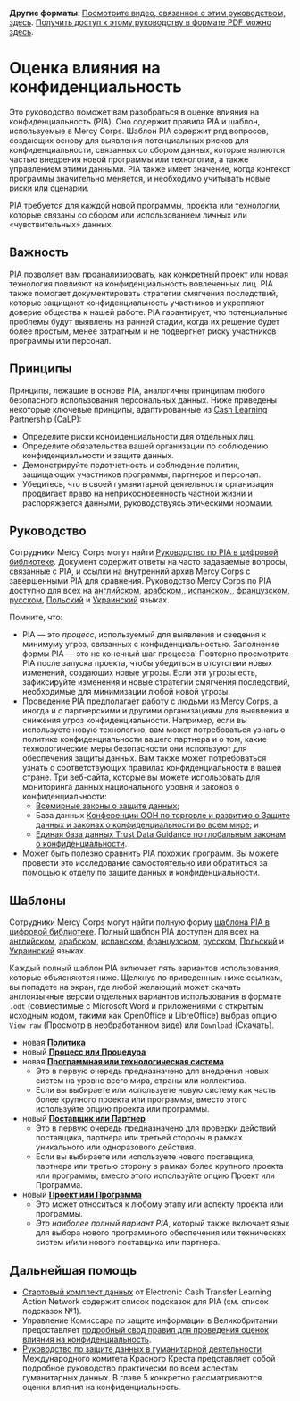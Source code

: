 **Другие форматы**: [Посмотрите видео, связанное с этим руководством, здесь](https://youtu.be/b44SZiL811I). [Получить доступ к этому руководству в формате PDF можно здесь](http://dldocs.mercycorps.org/DPPPrivacyImpactAssessmentGuideRU.pdf).

# Оценка влияния на конфиденциальность
Это руководство поможет вам разобраться в оценке влияния на конфиденциальность (PIA). Оно содержит правила PIA и шаблон, используемые в Mercy Corps. Шаблон PIA содержит ряд вопросов, создающих основу для выявления потенциальных рисков для конфиденциальности, связанных со сбором данных, которые являются частью внедрения новой программы или технологии, а также управлением этими данными. PIA также имеет значение, когда контекст программы значительно меняется, и необходимо учитывать новые риски или сценарии.

PIA требуется для каждой новой программы, проекта или технологии, которые связаны со сбором или использованием личных или «чувствительных» данных.

## Важность
PIA позволяет вам проанализировать, как конкретный проект или новая технология повлияют на конфиденциальность вовлеченных лиц. PIA также помогает документировать стратегии смягчения последствий, которые защищают конфиденциальность участников и укрепляют доверие общества к нашей работе. PIA
гарантирует, что потенциальные проблемы будут выявлены на ранней стадии, когда их решение будет более простым, менее затратным и не подвергнет риску участников программы или персонал.

## Принципы
Принципы, лежащие в основе PIA, аналогичны принципам любого безопасного использования персональных данных. Ниже приведены некоторые ключевые принципы, адаптированные из [Cash Learning Partnership (CaLP)](https://www.calpnetwork.org/publication/protecting-beneficiary-privacy-principles-and-operational-standards-for-the-secure-use-of-personal-data-in-cash-and-e-transfer-programmes/):

- Определите риски конфиденциальности для отдельных лиц.
- Определите обязательства вашей организации по соблюдению конфиденциальности и защите данных.
- Демонстрируйте подотчетность и соблюдение политик, защищающих участников программы, партнеров и персонал.
- Убедитесь, что в своей гуманитарной деятельности организация продвигает право на неприкосновенность частной жизни и распоряжается данными, руководствуясь этическими нормами.

## Руководство
Сотрудники Mercy Corps могут найти [Руководство по PIA в цифровой библиотеке](https://library.mercycorps.org/record/39052). Документ содержит ответы на часто задаваемые вопросы, связанные с PIA, и ссылки на внутренний архив Mercy Corps с завершенными PIA для сравнения. Руководство Mercy Corps по PIA доступно для всех на [английском](http://dldocs.mercycorps.org/PrivacyImpactAssessmentPIAGuidance.pdf), [арабском,](http://dldocs.mercycorps.org/PrivacyImpactAssessmentPIAGuidance-AR.pdf), [испанском,](http://dldocs.mercycorps.org/PrivacyImpactAssessmentPIAGuidance-ES.pdf), [французском](http://dldocs.mercycorps.org/PrivacyImpactAssessmentPIAGuidance-FR.pdf), [русском](http://dldocs.mercycorps.org/PrivacyImpactAssessmentPIAGuidance-RU.pdf), [Польский](http://dldocs.mercycorps.org/PrivacyImpactAssessmentPIAGuidancePL.pdf) и [Украинский](http://dldocs.mercycorps.org/PrivacyImpactAssessmentPIAGuidanceUA.pdf) языках.

Помните, что:
- PIA — это _процесс_, используемый для выявления и сведения к минимуму угроз, связанных с конфиденциальностью. Заполнение формы PIA — это не конечный шаг процесса! Повторно просмотрите PIA после запуска проекта, чтобы убедиться в отсутствии новых изменений, создающих новые угрозы. Если эти угрозы есть, зафиксируйте изменения и новые стратегии смягчения последствий, необходимые для минимизации любой новой угрозы.
- Проведение PIA предполагает работу с людьми из Mercy Corps, а иногда и с партнерскими и другими организациями для выявления и снижения угроз конфиденциальности. Например, если вы используете новую технологию, вам может потребоваться узнать о политике конфиденциальности вашего партнера и о том, какие технологические меры безопасности они используют для обеспечения защиты данных. Вам также может потребоваться узнать о соответствующих правилах конфиденциальности в вашей стране. Три веб-сайта, которые вы можете использовать для мониторинга данных национального уровня и законов о конфиденциальности:
  - [Всемирные законы о защите данных](https://www.dlapiperdataprotection.com);
  - База данных [Конференции ООН по торговле и развитию о Защите данных и законах о конфиденциальности во всем мире](https://unctad.org/page/data-protection-and-privacy-legislation-worldwide); и
  - [Единая база данных Trust Data Guidance по глобальным законам о конфиденциальности](https://www.dataguidance.com/advisories/global-privacy-laws).
- Может быть полезно сравнить PIA похожих программ. Вы можете провести это исследование самостоятельно или обратиться за помощью к отделу по защите данных и конфиденциальности.

## Шаблоны
Сотрудники Mercy Corps могут найти полную форму [шаблона PIA в цифровой библиотеке](https://library.mercycorps.org/record/39047). Полный шаблон PIA
доступен для всех на [английском](http://dldocs.mercycorps.org/PrivacyImpactAssessmentPIA.docx), [арабском](http://dldocs.mercycorps.org/PrivacyImpactAssessmentPIA-AR.docx), [испанском](http://dldocs.mercycorps.org/PrivacyImpactAssessmentPIA-ES.docx), [французском](http://dldocs.mercycorps.org/PrivacyImpactAssessmentPIA-FR.docx), [русском](http://dldocs.mercycorps.org/PrivacyImpactAssessmentPIA-RU.docx), [Польский](http://dldocs.mercycorps.org/PrivacyImpactAssessmentPIA-PL.docx) и [Украинский](http://dldocs.mercycorps.org/PrivacyImpactAssessmentPIA-UA.docx) языках.

Каждый полный шаблон PIA включает пять вариантов использования, которые объясняются ниже. Щелкнув по приведенным ниже ссылкам, вы попадете на экран, где любой желающий может скачать англоязычные версии отдельных вариантов использования в формате `.odt` (совместимые с Microsoft Word и приложениями с открытым
исходным кодом, такими как OpenOffice и LibreOffice) выбрав опцию `View raw` (Просмотр в необработанном виде) или `Download` (Скачать).
- новая **[Политика](PIA-templates/PIA-New-Policy-open.odt)**
- новый **[Процесс или Процедура](PIA-templates/PIA-New-Process-procedure.odt)**
- новая **[Программная или технологическая система](PIA-templates/PIA-New-Software-Technology-system.odt)**
  - Это в первую очередь предназначено для внедрения новых систем на уровне всего мира, страны или коллектива.
  - Если вы выбираете или используете новую систему как часть более крупного проекта или программы, вместо этого используйте опцию проекта или программы.
- новый **[Поставщик или Партнер](PIA-templates/PIA-New-Vendor-Partner.odt)**
  - Это в первую очередь предназначено для проверки действий поставщика, партнера или третьей стороны в рамках уникального или одноразового действия.
  - Если вы выбираете или используете нового поставщика, партнера или третью сторону в рамках более крупного проекта или программы, вместо этого используйте опцию Проект или Программа.
- новый **[Проект или Программа](PIA-templates/PIA-New-Project-Program.odt)**
  - Это может относиться к любому этапу или аспекту проекта или программы.
  - *Это наиболее полный вариант PIA*, который также включает язык для выбора нового программного обеспечения или технических систем и/или нового поставщика или партнера.

## Дальнейшая помощь
- [Стартовый комплект данных](https://www.calpnetwork.org/wp-content/uploads/2020/06/DataStarterKitforFieldStaffELAN.pdf) от Electronic Cash Transfer Learning Action Network содержит список подсказок для PIA (см. список подсказок №1).
- Управление Комиссара по защите информации в Великобритании предоставляет [подробный свод правил для проведения оценок влияния на конфиденциальность](https://ico.org.uk/media/about-the-ico/consultations/2052/draft-conducting-privacy-impact-assessments-code-of-practice.pdf).
-  [Руководство по защите данных в гуманитарной деятельности](https://www.icrc.org/en/data-protection-humanitarian-action-handbook) Международного комитета Красного Креста представляет собой подробное руководство практически по всем аспектам гуманитарных данных. В главе 5 конкретно рассматриваются оценки влияния на конфиденциальность.
